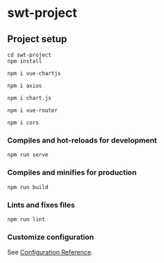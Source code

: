 # swt-project

## Project setup
```
cd swt-project
npm install

npm i vue-chartjs

npm i axios

npm i chart.js

npm i vue-router

npm i cors
```

### Compiles and hot-reloads for development
```
npm run serve
```

### Compiles and minifies for production
```
npm run build
```

### Lints and fixes files
```
npm run lint
```

### Customize configuration
See [Configuration Reference](https://cli.vuejs.org/config/).
